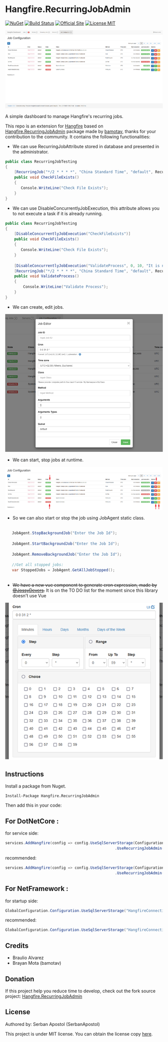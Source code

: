 # Hangfire.RecurringJobAdmin
[![NuGet](https://buildstats.info/nuget/Hangfire.RecurringJobAdmin)](https://www.nuget.org/packages/Hangfire.RecurringJobAdmin/)
[![Build Status](https://github.com/SerbanApostol/Hangfire.RecurringJobAdmin/workflows/CI-HRJ/badge.svg)](https://github.com/SerbanApostol/Hangfire.RecurringJobAdmin/actions)
[![Official Site](https://img.shields.io/badge/site-hangfire.io-blue.svg)](http://hangfire.io)
[![License MIT](https://img.shields.io/badge/license-MIT-green.svg)](http://opensource.org/licenses/MIT)




![dashboard](Content/dashboard.png)

A simple dashboard to manage Hangfire's recurring jobs.

This repo is an extension for [Hangfire](https://github.com/HangfireIO/Hangfire) based on [Hangfire.RecurringJobAdmin](https://github.com/bamotav/Hangfire.RecurringJobAdmin) package made by [bamotav](https://github.com/bamotav), thanks for your contribution to the community. It contains the following functionalities: 

* We can use RecurringJobAttribute stored in database and presented in the administrator.

```csharp
public class RecurringJobTesting
{
    [RecurringJob("*/2 * * * *", "China Standard Time", "default", RecurringJobId = "Check-File-Exists")]
    public void CheckFileExists()
    {
       Console.WriteLine("Check File Exists");
    }
}
```
* We can use DisableConcurrentlyJobExecution, this attribute allows you to not execute a task if it is already running.

```csharp
public class RecurringJobTesting
{
    [DisableConcurrentlyJobExecution("CheckFileExists")]
    public void CheckFileExists()
    {
       Console.WriteLine("Check File Exists");
    }
    
    [DisableConcurrentlyJobExecution("ValidateProcess", 0, 10, "It is not allowed to perform multiple same tasks.")]
    [RecurringJob("*/2 * * * *", "China Standard Time", "default", RecurringJobId = "Validate-Process")]
    public void ValidateProcess()
    {
        Console.WriteLine("Validate Process");
    }
}
```

* We can create, edit jobs.

![create](Content/create.png)

* We can start, stop jobs at runtime.

![jobAgent](Content/jobAgent.png)

* So we can also start or stop the job using JobAgent static class.

```csharp

   JobAgent.StopBackgroundJob("Enter the Job Id");
   
   JobAgent.StartBackgroundJob("Enter the Job Id");
   
   JobAgent.RemoveBackgroundJob("Enter the Job Id");
   
   //Get all stopped jobs:
   var StoppedJobs = JobAgent.GetAllJobStopped();
   
```
* ~~We have a new vue component to generate cron expression, made by [@JossyDevers](https://github.com/JossyDevers).~~
It is on the TO DO list for the moment since this library doesn't use Vue

![jobAgent](Content/generatecron.png)


## Instructions
Install a package from Nuget. 
```
Install-Package Hangfire.RecurringJobAdmin
```

Then add this in your code:

## For DotNetCore  :
for service side:
```csharp
services.AddHangfire(config => config.UseSqlServerStorage(Configuration.GetConnectionString("HangfireConnection"))
                                                 .UseRecurringJobAdmin(typeof(Startup).Assembly))
```
recommended:
```csharp
services.AddHangfire(config => config.UseSqlServerStorage(Configuration.GetConnectionString("HangfireConnection"))
                                                 .UseRecurringJobAdmin(typeof(Startup).Assembly, typeof(Hangfire.Server.PerformContext).Assembly))
```

## For NetFramework  :
for startup side:
```csharp
GlobalConfiguration.Configuration.UseSqlServerStorage("HangfireConnection").UseRecurringJobAdmin(typeof(Startup).Assembly)
```
recommended:
```csharp
GlobalConfiguration.Configuration.UseSqlServerStorage("HangfireConnection").UseRecurringJobAdmin(typeof(Startup).Assembly, typeof(Hangfire.Server.PerformContext).Assembly)
```

## Credits
 * Braulio Alvarez
 * Brayan Mota (bamotav)
 
## Donation
If this project help you reduce time to develop, check out the fork source project: [Hangfire.RecurringJobAdmin](https://github.com/bamotav/Hangfire.RecurringJobAdmin)


## License
Authored by: Serban Apostol (SerbanApostol)

This project is under MIT license. You can obtain the license copy [here](https://github.com/bamotav/Hangfire.RecurringJobAdmin/blob/master/LICENSE).

